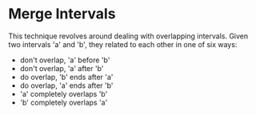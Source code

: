 # Merge Intervals

This technique revolves around dealing with overlapping intervals. Given two intervals 'a' and 'b', they related to each other in one of six ways:

- don't overlap, 'a' before 'b'
- don't overlap, 'a' after 'b'
- do overlap, 'b' ends after 'a'
- do overlap, 'a' ends after 'b'
- 'a' completely overlaps 'b'
- 'b' completely overlaps 'a'
